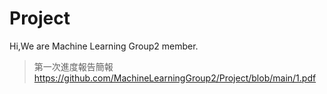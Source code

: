 # Project
Hi,We are Machine Learning Group2 member.
>第一次進度報告簡報
>https://github.com/MachineLearningGroup2/Project/blob/main/1.pdf
